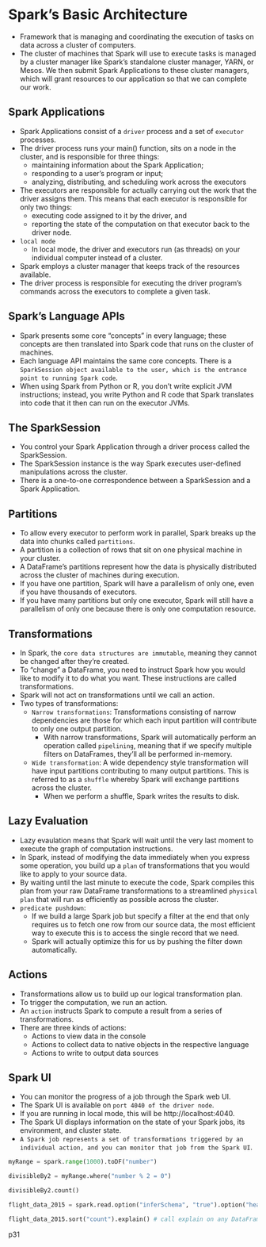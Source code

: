 # Spark’s Basic Architecture
- Framework that is managing and coordinating the execution of tasks on data across a cluster of computers.
- The cluster of machines that Spark will use to execute tasks is managed by a cluster manager like Spark’s standalone cluster manager, YARN, or Mesos. We then submit Spark Applications to these cluster managers, which will grant resources to our application so that we can complete our work.
## Spark Applications
- Spark Applications consist of a `driver` process and a set of `executor` processes.
- The driver process runs your main() function, sits on a node in the cluster, and is responsible for three things:
  - maintaining information about the Spark Application; 
  - responding to a user’s program or input;
  - analyzing, distributing, and scheduling work across the executors
- The executors are responsible for actually carrying out the work that the driver assigns them. This means that each executor is responsible for only two things: 
  - executing code assigned to it by the driver, and 
  - reporting the state of the computation on that executor back to the driver node.
- `local mode`
  - In local mode, the driver and executors run (as threads) on your individual computer instead of a cluster.
- Spark employs a cluster manager that keeps track of the resources available.
- The driver process is responsible for executing the driver program’s commands across the executors to complete a given task.
## Spark’s Language APIs
- Spark presents some core “concepts” in every language; these
concepts are then translated into Spark code that runs on the cluster of machines.
- Each language API maintains the same core concepts. There is a `SparkSession object available to the user, which is the entrance point to running Spark code`.
- When using Spark from Python or R, you don’t write explicit JVM instructions; instead, you write Python and R code that Spark translates into code that it then can run on the executor JVMs.
## The SparkSession
- You control your Spark Application through a driver process called the SparkSession. 
- The SparkSession instance is the way Spark executes user-defined manipulations across the cluster. 
- There is a one-to-one correspondence between a SparkSession and a Spark Application.
## Partitions
- To allow every executor to perform work in parallel, Spark breaks up the data into chunks called `partitions`. 
- A partition is a collection of rows that sit on one physical machine in your cluster. 
- A DataFrame’s partitions represent how the data is physically distributed across the cluster of machines during execution. 
- If you have one partition, Spark will have a parallelism of only one,
even if you have thousands of executors. 
- If you have many partitions but only one executor, Spark will still have a parallelism of only one because there is only one computation resource.
## Transformations
- In Spark, the `core data structures are immutable`, meaning they cannot be changed after they’re created.
- To “change” a DataFrame, you need to instruct Spark how you would like to
modify it to do what you want. These instructions are called transformations.
- Spark will not act on transformations until we call an action.
- Two types of transformations:
  - `Narrow transformations`: Transformations consisting of narrow dependencies are those for which each input partition will contribute to only one output partition.
    - With narrow transformations, Spark will automatically perform an operation called `pipelining`, meaning that if we specify multiple filters on DataFrames, they’ll all be performed in-memory.
  - `Wide transformation`: A wide dependency style transformation will have input partitions contributing to many output partitions. This is referred to as a `shuffle` whereby Spark will exchange partitions across the cluster.
    - When we perform a shuffle, Spark writes the results to disk.
## Lazy Evaluation
- Lazy evaulation means that Spark will wait until the very last moment to execute the graph of computation instructions. 
- In Spark, instead of modifying the data immediately when you express
some operation, you build up a `plan` of transformations that you would like to apply to your source data. 
- By waiting until the last minute to execute the code, Spark compiles this plan from your raw DataFrame transformations to a streamlined `physical plan` that will run as efficiently as possible across the cluster.
- `predicate pushdown`:
  - If we build a large Spark job but specify a filter at the end that only requires us to fetch one row from our source data, the most efficient way to execute this is to access the single record that we need. 
  - Spark will actually optimize this for us by pushing the filter down
automatically.
## Actions
- Transformations allow us to build up our logical transformation plan. 
- To trigger the computation, we run an action. 
- An `action` instructs Spark to compute a result from a series of transformations.
- There are three kinds of actions:
  - Actions to view data in the console
  - Actions to collect data to native objects in the respective language
  - Actions to write to output data sources
## Spark UI
- You can monitor the progress of a job through the Spark web UI. 
- The Spark UI is available on `port 4040 of the driver node`.
- If you are running in local mode, this will be http://localhost:4040.
- The Spark UI displays information on the state of your Spark jobs, its environment, and cluster state.
- `A Spark job represents a set of transformations triggered by an individual action, and you can monitor that job from the Spark UI`.
```python
myRange = spark.range(1000).toDF("number")

divisibleBy2 = myRange.where("number % 2 = 0")

divisibleBy2.count()

flight_data_2015 = spark.read.option("inferSchema", "true").option("header", "true").csv("data/flight-data/csv/2015-summary.csv")

flight_data_2015.sort("count").explain() # call explain on any DataFrame object to see the DataFrame’s lineage (or how Spark will execute this query)

```
p31
